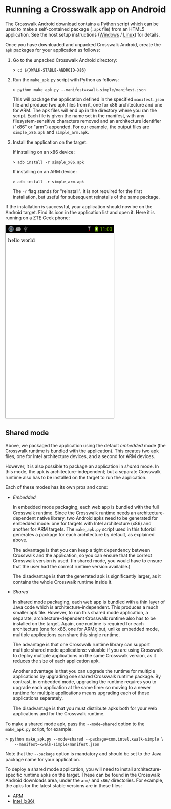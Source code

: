 # Running a Crosswalk app on Android

The Crosswalk Android download contains a Python script which can be used to make a self-contained package (`.apk` file) from an HTML5 application. See the host setup instructions ([Windows](#documentation/getting_started/Windows_host_setup/Download-the-Crosswalk-Android-app-template) / [Linux](#documentation/getting_started/Linux_host_setup/Download-the-Crosswalk-Android-app-template)) for details.

Once you have downloaded and unpacked Crosswalk Android, create the `apk` packages for your application as follows:

1.  Go to the unpacked Crosswalk Android directory:

        > cd ${XWALK-STABLE-ANDROID-X86}

2.  Run the `make_apk.py` script with Python as follows:

        > python make_apk.py --manifest=xwalk-simple/manifest.json

    This will package the application defined in the specified `manifest.json` file and produce two apk files from it, one for x86 architecture and one for ARM. The apk files will end up in the directory where you ran the script. Each file is given the name set in the manifest, with any filesystem-sensitive characters removed and an architecture identifier ("x86" or "arm") appended. For our example, the output files are `simple_x86.apk` and `simple_arm.apk`.

3.  Install the application on the target.

    If installing on an x86 device:

        > adb install -r simple_x86.apk

    If installing on an ARM device:

        > adb install -r simple_arm.apk

    The `-r` flag stands for "reinstall". It is not required for the first installation, but useful for subsequent reinstalls of the same package.

If the installation is successful, your application should now be on the Android target. Find its icon in the application list and open it. Here it is running on a ZTE Geek phone:

<img src="assets/xwalk-simple-on-android.png">

## Shared mode

Above, we packaged the application using the default *embedded* mode (the Crosswalk runtime is bundled with the application). This creates two apk files, one for Intel architecture devices, and a second for ARM devices.

However, it is also possible to package an application in *shared* mode. In this mode, the apk is architecture-independent; but a separate Crosswalk runtime also has to be installed on the target to run the application.

Each of these modes has its own pros and cons:

*   *Embedded*

    In embedded mode packaging, each web app is bundled with the full Crosswalk runtime. Since the Crosswalk runtime needs an architecture-dependent native library, two Android apks need to be generated for embedded mode: one for targets with Intel architecture (x86) and another for ARM targets. The `make_apk.py` script used in this tutorial generates a package for each architecture by default, as explained above.

    The advantage is that you can keep a tight dependency between Crosswalk and the application, so you can ensure that the correct Crosswalk version is used. (In shared mode, you would have to ensure that the user had the correct runtime version available.)

    The disadvantage is that the generated apk is significantly larger, as it contains the whole Crosswalk runtime inside it.

*   *Shared*

    In shared mode packaging, each web app is bundled with a thin layer of Java code which is architecture-independent. This produces a much smaller apk file. However, to run this shared mode application, a separate, architecture-dependent Crosswalk runtime also has to be installed on the target. Again, one runtime is required for each architecture (one for x86, one for ARM); but, unlike embedded mode, multiple applications can share this single runtime.

    The advantage is that one Crosswalk runtime library can support multiple shared mode applications: valuable if you are using Crosswalk to deploy multiple applications on the same Crosswalk version, as it reduces the size of each application apk.

    Another advantage is that you can upgrade the runtime for multiple applications by upgrading one shared Crosswalk runtime package. By contrast, in embedded mode, upgrading the runtime requires you to upgrade each application at the same time: so moving to a newer runtime for multiple applications means upgrading each of those applications separately.

    The disadvantage is that you must distribute apks both for your web applications and for the Crosswalk runtime.

To make a shared mode apk, pass the `--mode=shared` option to the `make_apk.py` script, for example:

    > python make_apk.py --mode=shared --package=com.intel.xwalk-simple \
        --manifest=xwalk-simple/manifest.json

Note that the `--package` option is mandatory and should be set to the Java package name for your application.

To deploy a shared mode application, you will need to install architecture-specific runtime apks on the target. These can be found in the Crosswalk Android downloads area, under the `arm/` and `x86/` directories. For example, the apks for the latest stable versions are in these files:

*   [ARM](https://download.01.org/crosswalk/releases/crosswalk/android/stable/${XWALK-STABLE-ANDROID-ARM}/arm/crosswalk-apks-${XWALK-STABLE-ANDROID-ARM}-arm.zip)
*   [Intel (x86)](https://download.01.org/crosswalk/releases/crosswalk/android/stable/${XWALK-STABLE-ANDROID-X86}/x86/crosswalk-apks-${XWALK-STABLE-ANDROID-X86}-x86.zip)
